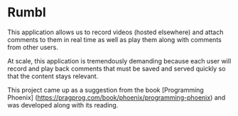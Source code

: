 # Rumbl

This application allows us to record videos (hosted elsewhere) and attach comments to them in real time as well as play them along with comments from other users.

At scale, this application is tremendously demanding because each user will record and play back comments that must be saved and served quickly so that the content stays relevant.

This project came up as a suggestion from the book [Programming Phoenix] (https://pragprog.com/book/phoenix/programming-phoenix) and was developed along with its reading.
